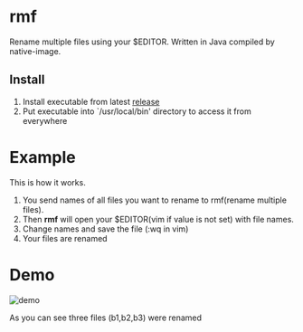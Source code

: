 # rmf
Rename multiple files using your $EDITOR. Written in Java compiled by native-image.

## Install
1. Install executable from latest [release](https://github.com/strogiyotec/rmf/releases)
2. Put executable into `/usr/local/bin' directory to access it from everywhere


# Example

This is how it works.
1. You send names of all files you want to rename to rmf(rename multiple files).
2. Then **rmf** will open your $EDITOR(vim if value is not set) with file names.
3. Change names and save the file (:wq in vim)
4. Your files are renamed 

# Demo
![demo](https://raw.githubusercontent.com/strogiyotec/rmf/master/statics/example.gif)

As you can see three files (b1,b2,b3) were renamed
